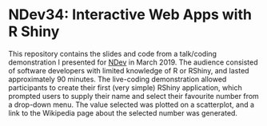 # NDev34: Interactive Web Apps with R Shiny

This repository contains the slides and code from a talk/coding demonstration I presented for [NDev](https://www.meetup.com/NDevMeetup/) in March 2019. The audience consisted of software developers with limited knowledge of R or RShiny, and lasted approximately 90 minutes. The live-coding demonstration allowed participants to create their first (very simple) RShiny application, which prompted users to supply their name and select their favourite number from a drop-down menu. The value selected was plotted on a scatterplot, and a link to the Wikipedia page about the selected number was generated.
